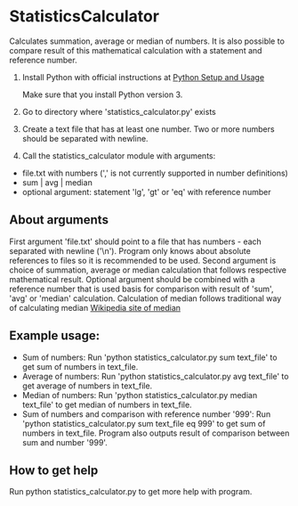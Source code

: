 # StatisticsCalculator
   
   Calculates summation, average or median of numbers. It is also possible to
   compare result of this mathematical calculation with a statement and reference
   number.

1. Install Python with official instructions at [Python Setup and Usage](https://docs.python.org/3/using/index.html)

   Make sure that you install Python version 3.

2. Go to directory where 'statistics_calculator.py' exists

3. Create a text file that has at least one number. Two or more numbers should
   be separated with newline.

4. Call the statistics_calculator module with arguments:
  * file.txt with numbers (',' is not currently supported in number definitions)
  * sum | avg | median
  * optional argument: statement 'lg', 'gt' or 'eq' with reference number

## About arguments

   First argument 'file.txt' should point to a file that has numbers - each separated with
   newline ('\n'). Program only knows about absolute references to files so it
   is recommended to be used. Second argument is choice of summation, average or median
   calculation that follows respective mathematical result. Optional argument
   should be combined with a reference number that is used basis for comparison
   with result of 'sum', 'avg' or 'median' calculation. Calculation of median
   follows traditional way of calculating median [Wikipedia site of
   median](https://en.wikipedia.org/wiki/Median#Finite_set_of_numbers)


## Example usage:

  * Sum of numbers: Run 'python statistics_calculator.py sum text_file' to get
    sum of numbers in text_file.
  * Average of numbers: Run 'python statistics_calculator.py avg text_file' to
    get average of numbers in text_file.
  * Median of numbers: Run 'python statistics_calculator.py median text_file' to
    get median of numbers in text_file.
  * Sum of numbers and comparison with reference number '999': Run 'python
    statistics_calculator.py sum text_file eq 999' to get sum of numbers in
    text_file. Program also outputs result of comparison between sum and number
    '999'.
## How to get help

   Run python statistics_calculator.py to get more help with program.
